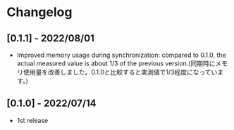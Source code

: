 # Changelog

## [0.1.1] - 2022/08/01

- Improved memory usage during synchronization: compared to 0.1.0, the actual measured value is about 1/3 of the previous version.(同期時にメモリ使用量を改善しました。0.1.0と比較すると実測値で1/3程度になっています。)

## [0.1.0] - 2022/07/14

- 1st release
